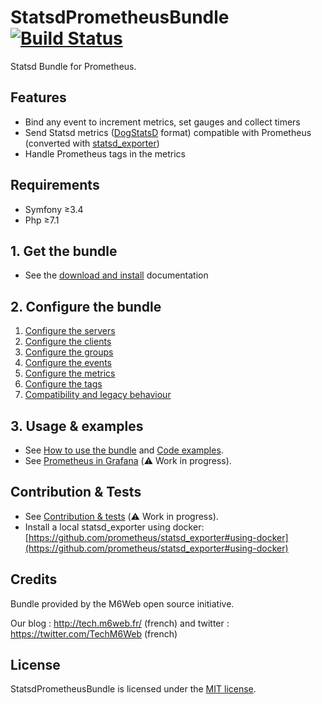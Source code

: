 # StatsdPrometheusBundle [![Build Status](https://travis-ci.org/M6Web/StatsdTagsPrometheusBundle.svg?branch=master)](https://travis-ci.org/M6Web/StatsdTagsPrometheusBundle)

Statsd Bundle for Prometheus.  

## Features

* Bind any event to increment metrics, set gauges and collect timers
* Send Statsd metrics ([DogStatsD](https://docs.datadoghq.com/developers/dogstatsd/) format)
 compatible with Prometheus 
(converted with [statsd_exporter](https://github.com/prometheus/statsd_exporter))
* Handle Prometheus tags in the metrics  
 
## Requirements

- Symfony ≥3.4
- Php ≥7.1

## 1. Get the bundle

* See the [download and install](Doc/installation.md) documentation

## 2. Configure the bundle

1. [Configure the servers](Doc/configuration.md#1-configure-the-servers)
2. [Configure the clients](Doc/configuration.md#2-configure-the-clients)
3. [Configure the groups](Doc/configuration.md#3-configure-the-groups)
4. [Configure the events](Doc/configuration.md#4-configure-the-events)
5. [Configure the metrics](Doc/configuration.md#5-configure-the-metrics)
6. [Configure the tags](Doc/configuration.md#6-configure-the-tags)
7. [Compatibility and legacy behaviour](Doc/configuration.md#7-compatibility-and-legacy-behaviour)

## 3. Usage & examples

* See [How to use the bundle](Doc/usage.md) and [Code examples](Doc/examples.md).
* See [Prometheus in Grafana](Doc/prometheus-grafana.md) (:warning: Work in progress).

## Contribution & Tests

* See [Contribution & tests](Doc/contribution.md) (:warning: Work in progress).
* Install a local statsd_exporter using docker:
[https://github.com/prometheus/statsd_exporter#using-docker](https://github.com/prometheus/statsd_exporter#using-docker)

## Credits

Bundle provided by the M6Web open source initiative.

Our blog : http://tech.m6web.fr/ (french)
and twitter : https://twitter.com/TechM6Web (french)

## License

StatsdPrometheusBundle is licensed under the [MIT license](LICENCE).
